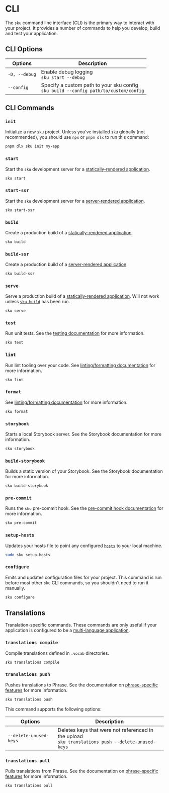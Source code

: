 # CLI

The `sku` command line interface (CLI) is the primary way to interact with your project. It provides a number of commands to help you develop, build and test your application.

## CLI Options

| Options       | Description                                                                              |
| ------------- | ---------------------------------------------------------------------------------------- |
| `-D, --debug` | Enable debug logging <br> `sku start --debug`                                            |
| `--config`    | Specify a custom path to your sku config <br> `sku build --config path/to/custom/config` |

## CLI Commands

### `init`

Initialize a new `sku` project.
Unless you've installed `sku` globally (not recommended), you should use `npx` or `pnpm dlx` to run this command:

```sh
pnpm dlx sku init my-app
```

### `start`

Start the `sku` development server for a [statically-rendered application][static rendering].

```sh
sku start
```

[static rendering]: ./docs/building-the-app.md#render

### `start-ssr`

Start the `sku` development server for a [server-rendered application][server rendering].

```sh
sku start-ssr
```

[server rendering]: ./docs/building-the-app.md#server

### `build`

Create a production build of a [statically-rendered application][static rendering].

```sh
sku build
```

[static rendering]: ./docs/building-the-app.md#render

### `build-ssr`

Create a production build of a [server-rendered application][server rendering].

```sh
sku build-ssr
```

[server rendering]: ./docs/building-the-app.md#server

### `serve`

Serve a production build of a [statically-rendered application][static rendering].
Will not work unless [`sku build`] has been run.

```sh
sku serve
```

[`sku build`]: #sku-build

### `test`

Run unit tests.
See the [testing documentation] for more information.

```sh
sku test
```

[testing documentation]: ./docs/testing.md

### `lint`

Run lint tooling over your code.
See [linting/formatting documentation] for more information.

```sh
sku lint
```

[linting/formatting documentation]: ./docs/linting.md

### `format`

See [linting/formatting documentation] for more information.

```sh
sku format
```

[linting/formatting documentation]: ./docs/linting.md

### `storybook`

Starts a local Storybook server.
See the Storybook documentation for more information.

```sh
sku storybook
```

[Storybook documentation]: ./docs/storybook.md

### `build-storybook`

Builds a static version of your Storybook.
See the Storybook documentation for more information.

```sh
sku build-storybook
```

[Storybook documentation]: ./docs/storybook.md

### `pre-commit`

Runs the `sku` pre-commit hook.
See the [pre-commit hook documentation] for more information.

```sh
sku pre-commit
```

[pre-commit hook documentation]: ./docs/extra-features.md#pre-commit-hook

### `setup-hosts`

Updates your hosts file to point any configured [`hosts`] to your local machine.

```sh
sudo sku setup-hosts
```

[`hosts`]: ./docs/configuration.md#hosts

### `configure`

Emits and updates configuration files for your project.
This command is run before most other `sku` CLI commands, so you shouldn't need to run it manually.

```sh
sku configure
```

## Translations

Translation-specific commands.
These commands are only useful if your application is configured to be a [multi-language application].

[multi-language application]: ./docs/multi-language-applications.md

### `translations compile`

Compile translations defined in `.vocab` directories.

```sh
sku translations compile
```

### `translations push`

Pushes translations to Phrase.
See the documentation on [phrase-specific features] for more information.

```sh
sku translations push
```

This command supports the following options:

| Options                | Description                                                                                           |
| ---------------------- | ----------------------------------------------------------------------------------------------------- |
| `--delete-unused-keys` | Deletes keys that were not referenced in the upload <br> `sku translations push --delete-unused-keys` |

[phrase-specific features]: ./docs/multi-language-applications.md#phrase-specific-features

### `translations pull`

Pulls translations from Phrase.
See the documentation on [phrase-specific features] for more information.

```sh
sku translations pull
```

[phrase-specific features]: ./docs/multi-language-applications.md#phrase-specific-features

